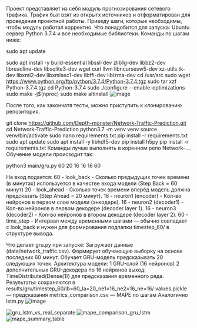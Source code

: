 Проект представляет из себя модуль прогнозирования сетевого трафика. Трафик был взят из открытх источников и отформатирован для проведения проектной работы.
Приведу шаги, которые необходимы, чтобы модуль работал корректно.
Что понадобится для запуска:
Ubuntu сервер
Python 3.7.4
и все необходимые библиотеки. Команды по шагам ниже:

sudo apt update

sudo apt install -y build-essential libssl-dev zlib1g-dev libbz2-dev libreadline-dev libsqlite3-dev wget curl llvm libncursesw5-dev xz-utils tk-dev libxml2-dev libxmlsec1-dev libffi-dev liblzma-dev
cd /usr/src
sudo wget https://www.python.org/ftp/python/3.7.4/Python-3.7.4.tgz
sudo tar xzf Python-3.7.4.tgz
cd Python-3.7.4
sudo ./configure --enable-optimizations
sudo make -j$(nproc)
sudo make altinstall
![image](https://github.com/user-attachments/assets/cd8be04c-ce90-4538-8867-4404a84f0f32)

После того, как закончатя тесты, можно приступить к клонированию репозитория.

git clone https://github.com/Depth-monster/Network-Traffic-Prediction.git
cd Network-Traffic-Prediction
python3.7 -m venv venv
source venv/bin/activate
sudo nano requirements.txt
pip install -r requirements.txt
sudo apt update
sudo apt install -y libhdf5-dev
pip install h5py
pip install -r requirements.txt
Команды лучше выполнять в коренном репо Network-....
Обучение модели происзодит так:

python3 main/gru.py 60 20 16 16 16 60

На вход подается:
60 - look_back - Сколько предыдущих точек времени (в минутах) используется в качестве входа модели (Step Back = 60 минут) 
20 - look_ahead - Сколько точек времени вперёд модель должна предсказать (Step Ahead = 20 минут).
16 - neuron1 (encoder) - Кол-во нейронов в первом слое модели (энкодере).
16 - neuron2 (decoder1) - Кол-во нейронов в первом декодере (decoder layer 1).
16 - neuron3 (decoder2) - Кол-во нейронов в втором декодере (decoder layer 2).
60 - time_step - Интервал между временными шагами — обычно совпадает с look_back и нужен для формирования подпапки timestep_60/ в структуре вывода.

Что делает gru.py при запуске:
Загружает данные (data/network_traffic.csv).
Формирует обучающую выборку на основе последних 60 минут.
Обучает GRU-модель предсказывать 20 следующих точек.
Архитектура модели:
1 GRU-слой (16 нейронов)
2 дополнительных GRU-декодера по 16 нейронов
выход: TimeDistributed(Dense(1)) для предсказания временного ряда.
Результаты:
сохраняются в results/gru/timestep_60/lb=60_la=20_ne1=16_ne2=16_ne=16/
values.pickle — предсказания
metrics_comparison.csv — MAPE по шагам
Аналогично lstm.py
![image](https://github.com/user-attachments/assets/e4e60d9f-5be8-45f5-b158-9b876849d50c)

![gru_lstm_vs_real_separate](https://github.com/user-attachments/assets/48332bfd-dcf2-47c7-a813-3ad41f596fe6)
![mape_comparison_gru_lstm](https://github.com/user-attachments/assets/e683b6bb-c062-4053-936d-da8cec6dad7d)
![mape_summary_table](https://github.com/user-attachments/assets/30f54cde-7151-4f62-bc92-959f20dec2db)


